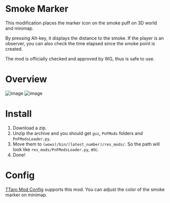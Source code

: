 # Smoke Marker
This modification places the marker icon on the smoke puff on 3D world and minimap.

By pressing Alt-key, it displays the distance to the smoke.
If the player is an observer, you can also check the time elapsed since the smoke point is created.

The mod is officially checked and approved by WG, thus is safe to use.

# Overview
![image](https://github.com/AndrewTaro/SmokeMarkerPublic/assets/36262823/96edce9c-2e76-47de-84ce-2fb0a54191d6)
![image](https://github.com/AndrewTaro/SmokeMarkerPublic/assets/36262823/f5930018-d83e-4137-8b38-6c91ded94f44)

# Install
1. Download a zip.
2. Unzip the archive and you should get `gui`, `PnFMods` folders and `PnFModsLoader.py`.
3. Move them to `(wows)/bin/(latest_number)/res_mods/`. So the path will look like `res_mods/PnFModsLoader.py`, etc.
4. Done!

# Config
[TTaro Mod Config](../../../TTaroModConfig) supports this mod.  You can adjust the color of the smoke marker on minimap.
